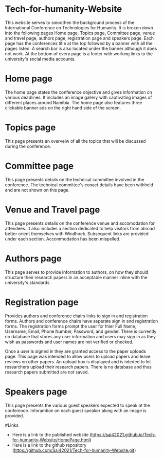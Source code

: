 # Tech-for-humanity-Website
This website serves to smoothen the background process of the International Conference on Technologies for Humanity.
It is broken down into the following pages Home page, Topics page, Committee page, venue and travel page, authors page, registration page and speakers page.
Each page has the conferences title at the top followed by a banner with all the pages listed. A search bar is also located under the banner although it does not
work. At the bottom of every page is a footer with working links to the university's social media accounts.

# Home page
The home page states the conference objective and gives information on various deadlines. It includes an image gallery with captivating images of different 
places around Namibia. The home page also features three clickable banner ads on the right hand side of the screen. 

# Topics page
This page presents an overveiw of all the topics that will be discussed during the conference.

# Committee page
This page presents details on the technical committee involved in the conference. The technical committee's conact details have been withheld and are not shown on this 
page.

# Venue and Travel page
This page presents details on the conference venue and accomodation for attendees. It also includes a section dedicated to help visitors from abroad better orient 
themselves with Windhoek. Subsequent links are provided under each section. Accommodation has been mispelled.

# Authors page
This page serves to provide information to authors, on how they should structure their research papers in an acceptable manner inline with the university's standards.

# Registration page
Provides authors and conference chairs links to sign in and registration forms. Authors and conference chairs have seperate sign in and registration forms. 
The registration forms prompt the user for thier Full Name, Username, Email, Phone Number, Password, and gender. There is currently no database that stores any user
information and users may sign in as they wish as passwords and user names are not verified or checked.

Once a user is signed in they are granted access to the paper uploads page. This page was intended to allow users to upload papers and leave reviews on other papers.
An upload box is displayed and is inteded to let researchers upload their research papers. There is no database and thus research papers submitted are not saved.

# Speakers page
This page presents the various guest speakers expected to speak at the conference. Inforamtion on each guest speaker along with an image is provided.

#Links
 - Here is a link to the published website (https://sai42021.github.io/Tech-for-humanity-Website/HomePage.html)
 - Here is a link to the github repository (https://github.com/Sai42021/Tech-for-humanity-Website.git)
